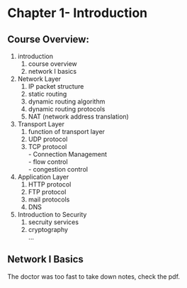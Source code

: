 # Chapter 1- Introduction
## Course Overview:
1. introduction
    1. course overview
    2. network I basics
2. Network Layer
    1. IP packet structure
    2. static routing
    3. dynamic routing algorithm
    4. dynamic routing protocols
    5. NAT (network address translation)
3. Transport Layer
    1. function of transport layer
    2. UDP protocol
    3. TCP protocol  
            - Connection Management  
            - flow control  
            - congestion control
4. Application Layer
    1. HTTP protocol
    2. FTP protocol
    3. mail protocols
    4. DNS
5. Introduction to Security
    1. secruity services
    2. cryptography  
    ...

## Network I Basics

The doctor was too fast to take down notes, check the pdf.